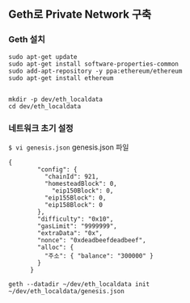 ## Geth로 Private Network 구축
### Geth 설치
```
sudo apt-get update
sudo apt-get install software-properties-common
sudo add-apt-repository -y ppa:ethereum/ethereum
sudo apt-get install ethereum


mkdir -p dev/eth_localdata
cd dev/eth_localdata
```

### 네트워크 초기 설정
``` $ vi genesis.json ```
genesis.json 파일

  ```
  {
          "config": {
            "chainId": 921,
            "homesteadBlock": 0,
        	  "eip150Block": 0,
            "eip155Block": 0,
            "eip158Block": 0
          },
          "difficulty": "0x10",
          "gasLimit": "9999999",
          "extraData": "0x",
          "nonce": "0xdeadbeefdeadbeef",
          "alloc": {
            "주소": { "balance": "300000" }
          }
        }
  ```

  ``` geth --datadir ~/dev/eth_localdata init ~/dev/eth_localdata/genesis.json ```
